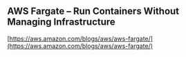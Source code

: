 ## AWS Fargate – Run Containers Without Managing Infrastructure
  
  [https://aws.amazon.com/blogs/aws/aws-fargate/](https://aws.amazon.com/blogs/aws/aws-fargate/)